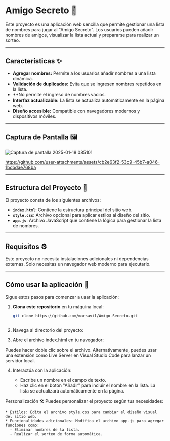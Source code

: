 # Amigo Secreto 🎉

Este proyecto es una aplicación web sencilla que permite gestionar una lista de nombres para jugar al "Amigo Secreto". Los usuarios pueden añadir nombres de amigos, visualizar la lista actual y prepararse para realizar un sorteo.

---

## Características ✨

- **Agregar nombres:** Permite a los usuarios añadir nombres a una lista dinámica.
- **Validación de duplicados:** Evita que se ingresen nombres repetidos en la lista.
- **No permite el ingreso de nombres vacios.
- **Interfaz actualizable:** La lista se actualiza automáticamente en la página web.
- **Diseño accesible:** Compatible con navegadores modernos y dispositivos móviles.

---

## Captura de Pantalla 🖼️

![Captura de pantalla 2025-01-18 085101](https://github.com/user-attachments/assets/f721c5e1-a978-431e-9072-c956f35ddb54)


https://github.com/user-attachments/assets/cb2e63f2-53c9-45b7-a046-1bcbdae768ba



---

## Estructura del Proyecto 📁

El proyecto consta de los siguientes archivos:

- **`index.html`**: Contiene la estructura principal del sitio web.
- **`style.css`**: Archivo opcional para aplicar estilos al diseño del sitio.
- **`app.js`**: Archivo JavaScript que contiene la lógica para gestionar la lista de nombres.

---

## Requisitos ⚙️

Este proyecto no necesita instalaciones adicionales ni dependencias externas. Solo necesitas un navegador web moderno para ejecutarlo.

---

## Cómo usar la aplicación 🚀

Sigue estos pasos para comenzar a usar la aplicación:

1. **Clona este repositorio** en tu máquina local:
   ```bash
   git clone https://github.com/marsavil/Amigo-Secreto.git
  
2. Navega al directorio del proyecto:


3. Abre el archivo index.html en tu navegador:

Puedes hacer doble clic sobre el archivo.
Alternativamente, puedes usar una extensión como Live Server en Visual Studio Code para lanzar un servidor local.

4. Interactúa con la aplicación:

    * Escribe un nombre en el campo de texto.
    * Haz clic en el botón "Añadir" para incluir el nombre en la lista.
La lista se actualizará automáticamente en la página.

Personalización 🛠️
  Puedes personalizar el proyecto según tus necesidades:

    * Estilos: Edita el archivo style.css para cambiar el diseño visual del sitio web.
    * Funcionalidades adicionales: Modifica el archivo app.js para agregar funciones como:
      - Eliminar nombres de la lista.
      - Realizar el sorteo de forma automática.


